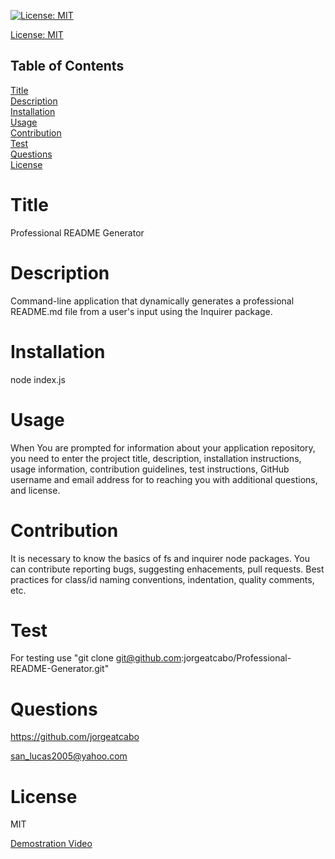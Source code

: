 
[![License: MIT](https://img.shields.io/badge/License-MIT-yellow.svg)](https://opensource.org/licenses/MIT)

[License: MIT](https://opensource.org/licenses/MIT)

## Table of Contents
  
[Title](#Title)  
[Description](#Description)  
[Installation](#Installation)  
[Usage](#Usage)  
[Contribution](#Contribution)  
[Test](#Test)  
[Questions](#Questions)    
[License](#License)    
# Title
Professional README Generator

# Description
Command-line application that dynamically generates a professional README.md file from a user's input using the Inquirer package.

# Installation
node index.js

# Usage
When You are prompted for information about your application repository, you need to enter the project title, description, installation instructions, usage information, contribution guidelines, test instructions, GitHub username and email address for to reaching you with additional questions, and license.

# Contribution
It is necessary to know the basics of fs and inquirer node packages. You can contribute reporting bugs, suggesting enhacements, pull requests. Best practices for class/id naming conventions, indentation, quality comments, etc.

# Test
For testing use "git clone git@github.com:jorgeatcabo/Professional-README-Generator.git"

# Questions
https://github.com/jorgeatcabo

san_lucas2005@yahoo.com

# License
MIT

[Demostration Video](https://drive.google.com/file/d/138lFSuEp5B3E1IU007koNy-zKIn56v8z/view)

